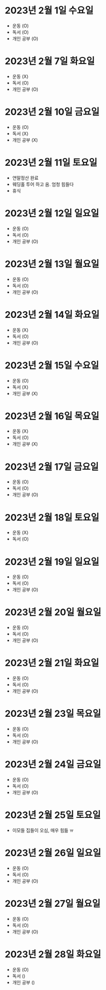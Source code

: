 # 2023년 2월 1일 수요일 

- 운동 (O)
- 독서 (O)
- 개인 공부 (O)

# 2023년 2월 7일 화요일 

- 운동 (X)
- 독서 (O)
- 개인 공부 (O)

# 2023년 2월 10일 금요일 

- 운동 (O)
- 독서 (X)
- 개인 공부 (X)

# 2023년 2월 11일 토요일 

- 연말정산 완료 
- 웨딩홀 투어 하고 옴. 엄청 힘들다 
- 휴식 

# 2023년 2월 12일 일요일 

- 운동 (O)
- 독서 (O)
- 개인 공부 (O)

# 2023년 2월 13일 월요일 

- 운동 (O)
- 독서 (O)
- 개인 공부 (O)

# 2023년 2월 14일 화요일 

- 운동 (X)
- 독서 (O)
- 개인 공부 (O)

# 2023년 2월 15일 수요일 

- 운동 (O)
- 독서 (X)
- 개인 공부 (X)

# 2023년 2월 16일 목요일 

- 운동 (X)
- 독서 (O)
- 개인 공부 (X)

# 2023년 2월 17일 금요일 

- 운동 (O)
- 독서 (O)
- 개인 공부 (O)

# 2023년 2월 18일 토요일 

- 운동 (X)
- 독서 (O)

# 2023년 2월 19일 일요일 

- 운동 (O)
- 독서 (O)
- 개인 공부 (O)

# 2023년 2월 20일 월요일 

- 운동 (O)
- 독서 (O)
- 개인 공부 (O)

# 2023년 2월 21일 화요일 

- 운동 (O)
- 독서 (O)
- 개인 공부 (O)

# 2023년 2월 23일 목요일
- 운동 (O)
- 독서 (O)
- 개인 공부 (O)

# 2023년 2월 24일 금요일 

- 운동 (O)
- 독서 (O)
- 개인 공부 (O)

# 2023년 2월 25일 토요일 

- 이모들 집들이 오심, 매우 힘듦 ㅠ

# 2023년 2월 26일 일요일 

- 운동 (O)
- 독서 (O)
- 개인 공부 (O)

# 2023년 2월 27일 월요일

- 운동 (O)
- 독서 (O)
- 개인 공부 (O)

# 2023년 2월 28일 화요일 

- 운동 (O)
- 독서 ()
- 개인 공부 ()
